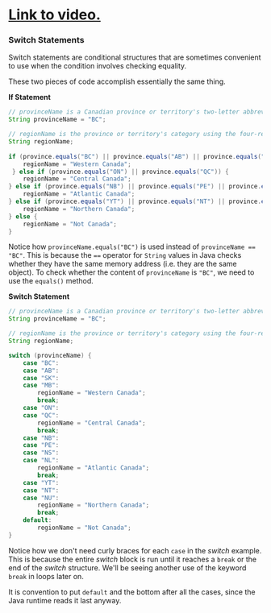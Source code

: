 # [Link to video.](https://www.youtube.com/watch?v=f1k1S52vznQ&list=PLVD25niNi0BnyWtuQTSchyZWbQrMq_PUu)

### Switch Statements

Switch statements are conditional structures that are sometimes convenient to use when the condition involves checking equality.

These two pieces of code accomplish essentially the same thing. 

**If Statement**

```java
// provinceName is a Canadian province or territory's two-letter abbreviation
String provinceName = "BC";

// regionName is the province or territory's category using the four-region model
String regionName;
        
if (province.equals("BC") || province.equals("AB") || province.equals("SK") || province.equals("MB")) {
    regionName = "Western Canada";
 } else if (province.equals("ON") || province.equals("QC")) {
    regionName = "Central Canada";
} else if (province.equals("NB") || province.equals("PE") || province.equals("NS") || province.equals("NL")) {
    regionName = "Atlantic Canada";
} else if (province.equals("YT") || province.equals("NT") || province.equals("NU")) {
    regionName = "Northern Canada";
} else {
    regionName = "Not Canada";
}
```

Notice how `provinceName.equals("BC")` is used instead of `provinceName == "BC"`. This is because the `==` operator for `String` values in Java checks whether they have the same memory address (i.e. they are the same object). To check whether the content of `provinceName` is `"BC"`, we need to use the `equals()` method.

**Switch Statement**
```java
// provinceName is a Canadian province or territory's two-letter abbreviation
String provinceName = "BC";

// regionName is the province or territory's category using the four-region model
String regionName;

switch (provinceName) {
    case "BC":
    case "AB":
    case "SK":
    case "MB":
        regionName = "Western Canada";
        break;
    case "ON":
    case "QC":
        regionName = "Central Canada";
        break;
    case "NB":
    case "PE":
    case "NS":
    case "NL":
        regionName = "Atlantic Canada";
        break; 
    case "YT":
    case "NT":
    case "NU":
        regionName = "Northern Canada";
        break;
    default:
        regionName = "Not Canada";
}
```

Notice how we don't need curly braces for each `case` in the *switch* example. This is because the entire *switch* block is run until it reaches a `break` or the end of the *switch* structure. We'll be seeing another use of the keyword `break` in loops later on.

It is convention to put `default` and the bottom after all the cases, since the Java runtime reads it last anyway.
